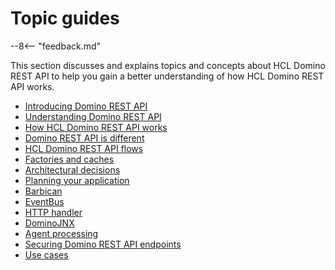# Topic guides

--8<-- "feedback.md"

This section discusses and explains topics and concepts about HCL Domino REST API to help you gain a better understanding of how HCL Domino REST API works.

- [Introducing Domino REST API](introducingrestapi.md)
- [Understanding Domino REST API](understanding.md)
- [How HCL Domino REST API works](howkeepworks.md)
- [Domino REST API is different](keepdifference.md)
- [HCL Domino REST API flows](keepFlows.md)
- [Factories and caches](KeepFactory-and-caches.md)
- [Architectural decisions](architecture.md)
- [Planning your application](planning.md)
- [Barbican](barbican.md)
- [EventBus](eventbus.md)
- [HTTP handler](httpHandler.md)
- [DominoJNX](dominojnx.md)
- [Agent processing](agents.md)
- [Securing Domino REST API endpoints](securingKEEPEndpoints.md)
- [Use cases](usecases.md)
<!--- [Scopes](scopes.md)-->
